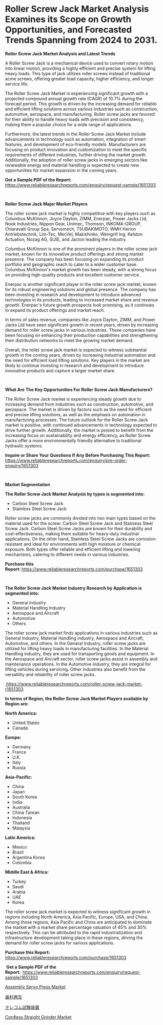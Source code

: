 <p><h1>Roller Screw Jack Market Analysis Examines its Scope on Growth Opportunities, and Forecasted Trends Spanning from 2024 to 2031.</h1></p><p><strong>Roller Screw Jack Market Analysis and Latest Trends</strong></p>
<p><p>A Roller Screw Jack is a mechanical device used to convert rotary motion into linear motion, providing a highly efficient and precise system for lifting heavy loads. This type of jack utilizes roller screws instead of traditional acme screws, offering greater load capacity, higher efficiency, and longer service life.</p><p>The Roller Screw Jack Market is experiencing significant growth with a projected compound annual growth rate (CAGR) of 10.7% during the forecast period. This growth is driven by the increasing demand for reliable and efficient lifting solutions across various industries such as construction, automotive, aerospace, and manufacturing. Roller screw jacks are favored for their ability to handle heavy loads with precision and consistency, making them a popular choice for a wide range of applications.</p><p>Furthermore, the latest trends in the Roller Screw Jack Market include advancements in technology such as automation, integration of smart features, and development of eco-friendly models. Manufacturers are focusing on product innovation and customization to meet the specific requirements of different industries, further driving the market growth. Additionally, the adoption of roller screw jacks in emerging sectors like renewable energy and material handling is expected to create new opportunities for market expansion in the coming years.</p></p>
<p><strong>Get a Sample PDF of the Report:&nbsp;</strong> <a href="https://www.reliableresearchreports.com/enquiry/request-sample/1651303">https://www.reliableresearchreports.com/enquiry/request-sample/1651303</a></p>
<p>&nbsp;</p>
<p><strong>Roller Screw Jack Major Market Players</strong></p>
<p><p>The roller screw jack market is highly competitive with key players such as Columbus McKinnon, Joyce Dayton, ZIMM, Enerpac, Power Jacks Ltd, Nook Industries, Nippon Gear, Unimec, Thomson, INKOMA-GROUP, Chiaravalli Group Spa, Servomech, TSUBAKIMOTO, WMH Herion Antriebstechnik, Lim-Tec, MecVel, Makishinko, Weingrill Ing, Kelston Actuation, Nozag AG, SIJIE, and Jacton leading the industry.</p><p>Columbus McKinnon is one of the prominent players in the roller screw jack market, known for its innovative product offerings and strong market presence. The company has been focusing on expanding its product portfolio and geographic reach to cater to a wider customer base. Columbus McKinnon's market growth has been steady, with a strong focus on providing high-quality products and excellent customer service.</p><p>Enerpac is another significant player in the roller screw jack market, known for its robust engineering solutions and global presence. The company has been investing in research and development to introduce advanced technologies in its products, leading to increased market share and revenue growth. Enerpac's future growth prospects look promising, as it continues to expand its product offerings and market reach.</p><p>In terms of sales revenue, companies like Joyce Dayton, ZIMM, and Power Jacks Ltd have seen significant growth in recent years, driven by increasing demand for roller screw jacks in various industries. These companies have been focusing on enhancing their production capabilities and strengthening their distribution networks to meet the growing market demand.</p><p>Overall, the roller screw jack market is expected to witness substantial growth in the coming years, driven by increasing industrial automation and the need for efficient load lifting solutions. Key players in the market are likely to continue investing in research and development to introduce innovative products and capture a larger market share.</p></p>
<p>&nbsp;</p>
<p><strong>What Are The Key Opportunities For Roller Screw Jack Manufacturers?</strong></p>
<p><p>The Roller Screw Jack market is experiencing steady growth due to increasing demand from industries such as construction, automotive, and aerospace. The market is driven by factors such as the need for efficient and precise lifting solutions, as well as the emphasis on automation in manufacturing processes. The future outlook for the Roller Screw Jack market is positive, with continued advancements in technology expected to drive further growth. Additionally, the market is poised to benefit from the increasing focus on sustainability and energy efficiency, as Roller Screw Jacks offer a more environmentally friendly alternative to traditional hydraulic systems.</p></p>
<p><strong>Inquire or Share Your Questions If Any Before Purchasing This Report:</strong> <a href="https://www.reliableresearchreports.com/enquiry/pre-order-enquiry/1651303">https://www.reliableresearchreports.com/enquiry/pre-order-enquiry/1651303</a></p>
<p>&nbsp;</p>
<p><strong>Market Segmentation</strong></p>
<p><strong>The Roller Screw Jack Market Analysis by types is segmented into:</strong></p>
<p><ul><li>Carbon Steel Screw Jack</li><li>Stainless Steel Screw Jack</li></ul></p>
<p><p>Roller screw jacks are commonly divided into two main types based on the material used for the screw: Carbon Steel Screw Jack and Stainless Steel Screw Jack. Carbon Steel Screw Jacks are known for their durability and cost-effectiveness, making them suitable for heavy-duty industrial applications. On the other hand, Stainless Steel Screw Jacks are corrosion-resistant and ideal for environments with high moisture or chemical exposure. Both types offer reliable and efficient lifting and lowering mechanisms, catering to different needs in various industries.</p></p>
<p><strong>Purchase this Report:&nbsp;</strong><a href="https://www.reliableresearchreports.com/purchase/1651303">https://www.reliableresearchreports.com/purchase/1651303</a></p>
<p>&nbsp;</p>
<p><strong>The Roller Screw Jack Market Industry Research by Application is segmented into:</strong></p>
<p><ul><li>General Industry</li><li>Material Handling Industry</li><li>Aerospace and Aircraft</li><li>Automotive</li><li>Others</li></ul></p>
<p><p>The roller screw jack market finds applications in various industries such as General Industry, Material Handling industry, Aerospace and Aircraft, Automotive, and others. In the General Industry, roller screw jacks are utilized for lifting heavy loads in manufacturing facilities. In the Material Handling industry, they are used for transporting goods and equipment. In the Aerospace and Aircraft sector, roller screw jacks assist in assembly and maintenance operations. In the Automotive industry, they are integral for lifting vehicles during servicing. Other industries also benefit from the versatility and reliability of roller screw jacks.</p></p>
<p><a href="https://www.reliableresearchreports.com/roller-screw-jack-market-r1651303">&nbsp;https://www.reliableresearchreports.com/roller-screw-jack-market-r1651303</a></p>
<p><strong>In terms of Region, the Roller Screw Jack Market Players available by Region are:</strong></p>
<p>
    <p> <strong> North America: </strong>
        <ul>
            <li>United States</li>
            <li>Canada</li>
        </ul>
        </p> 
    <p> <strong> Europe: </strong>
        <ul>
            <li>Germany</li>
            <li>France</li>
            <li>U.K.</li>
            <li>Italy</li>
            <li>Russia</li>
        </ul>
        </p> 
    <p> <strong> Asia-Pacific: </strong>
        <ul>
            <li>China</li>
            <li>Japan</li>
            <li>South Korea</li>
            <li>India</li>
            <li>Australia</li>
            <li>China Taiwan</li>
            <li>Indonesia</li>
            <li>Thailand</li>
            <li>Malaysia</li>
        </ul>
        </p> 
    <p> <strong> Latin America: </strong>
        <ul>
            <li>Mexico</li>
            <li>Brazil</li>
            <li>Argentina Korea</li>
            <li>Colombia</li>
        </ul>
        </p> 
    <p> <strong> Middle East & Africa: </strong>
        <ul>
            <li>Turkey</li>
            <li>Saudi</li>
            <li>Arabia</li>
            <li>UAE</li>
            <li>Korea</li>
        </ul>
    </p>
    </p>
<p><p>The roller screw jack market is expected to witness significant growth in regions including North America, Asia Pacific, Europe, USA, and China. Among these regions, Asia Pacific and China are anticipated to dominate the market with a market share percentage valuation of 45% and 30% respectively. This can be attributed to the rapid industrialization and infrastructure development taking place in these regions, driving the demand for roller screw jacks for various applications.</p></p>
<p><strong>Purchase this Report: </strong><a href="https://www.reliableresearchreports.com/purchase/1651303">https://www.reliableresearchreports.com/purchase/1651303</a></p>
<p>&nbsp;<strong>Get a Sample PDF of the Report:&nbsp;&nbsp;</strong><a href="https://www.reliableresearchreports.com/enquiry/request-sample/1651303">https://www.reliableresearchreports.com/enquiry/request-sample/1651303</a></p>
<p><strong></strong></p>
<p><p><a href="https://github.com/changoleonlaverguenzanoexiste/Market-Research-Report-List-2/blob/main/assembly-servo-press-market.md">Assembly Servo Press Market</a></p><p><a href="https://medium.com/@jackpeters644/%E6%AD%AF%E7%A7%91%E5%86%8D%E7%94%9F%E5%B8%82%E5%A0%B4-2031%E5%B9%B4%E3%81%BE%E3%81%A7%E3%81%AE%E5%82%BE%E5%90%91-%E4%BA%88%E6%B8%AC-%E7%AB%B6%E4%BA%89%E5%88%86%E6%9E%90-0bbd52676c32">歯科再生</a></p><p><a href="https://github.com/one-cool-chick/Market-Research-Report-List-1/blob/main/454032927959.md">テレコム試験装置</a></p><p><a href="https://github.com/dimitrishawkinswaynenp91rgz/Market-Research-Report-List-2/blob/main/cordless-straight-grinder-market.md">Cordless Straight Grinder Market</a></p></p>